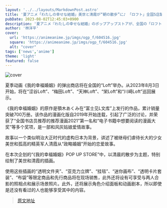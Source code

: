 ```yaml
---
layout: '../../layouts/MarkdownPost.astro'
title: '夏アニメ「わたしの幸せな結婚」美世と清霞が“朝の散歩”に♪ 「ロフト」全国5店舗でポップアップショップ開催'
pubDate: 2023-08-02T12:45:03+0900
description: '夏アニメ『わたしの幸せな結婚』のポップアップストアが、全国の「ロフト」にて開催決定。2023年8月3日より「渋谷ロフト」「梅田ロフト」「天神ロフト」「栄ロフト」「川崎ロフト」を巡回する。'
author: '林洋平'
cover:
  url: 'https://animeanime.jp/imgs/ogp_f/604516.jpg'
  square: 'https://animeanime.jp/imgs/ogp_f/604516.jpg'
  alt: "cover"
tags: ['news','anime']
theme: 'light'
featured: false
---
```


![cover](https://animeanime.jp/imgs/ogp_f/604516.jpg)

夏季动画《我的幸福婚姻》的弹出商店将在全国的“Loft”举办。从2023年8月3日开始，将在“涩谷Loft”、“梅田Loft”、“天神Loft”、“栄Loft”和“川崎Loft”巡回展示。

《我的幸福婚姻》的原作是顎木あくみ在“富士见L文库”上发行的作品，累计销量突破700万册。该作品的漫画化版自2019年开始连载，引起了广泛的讨论，并荣获了“全国书店员推荐的推荐漫画2021”第一名和“电子书籍中想要阅读的漫画大奖”等多个奖项，是一部和风灰姑娘爱情故事。

故事以一个类似明治大正时代的虚构日本为背景，讲述了被继母们虐待长大的少女美世和孤高的精英军人清霞从“政略婚姻”开始的恋爱故事。

在本次企划的“《我的幸福婚姻》POP UP STORE”中，以清晨的散步为主题，特别绘制了美世和清霞的插画。

使用这些插画的“透明文件夹”、“亚克力立牌”、“挂毯”、“迷你画布”、“透明卡片套装”、“布袋”等限定商品和先行商品将在现场销售，此外还将设有可享受与两人合影的照相点和展示场景照片。此外，还将展示角色介绍面板和动画剧本，所以即使是还没有看过的人也能够享受其中的内容。

>[原文地址](https://animeanime.jp/article/2023/08/02/79025.html)  